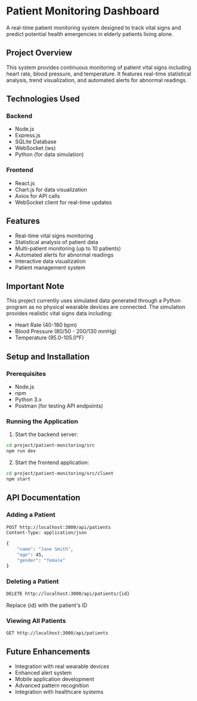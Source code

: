 # Patient Monitoring Dashboard

A real-time patient monitoring system designed to track vital signs and predict potential health emergencies in elderly patients living alone.

## Project Overview

This system provides continuous monitoring of patient vital signs including heart rate, blood pressure, and temperature. It features real-time statistical analysis, trend visualization, and automated alerts for abnormal readings.

## Technologies Used

### Backend
- Node.js
- Express.js
- SQLite Database
- WebSocket (ws)
- Python (for data simulation)

### Frontend
- React.js
- Chart.js for data visualization
- Axios for API calls
- WebSocket client for real-time updates

## Features

- Real-time vital signs monitoring
- Statistical analysis of patient data
- Multi-patient monitoring (up to 10 patients)
- Automated alerts for abnormal readings
- Interactive data visualization
- Patient management system

## Important Note

This project currently uses simulated data generated through a Python program as no physical wearable devices are connected. The simulation provides realistic vital signs data including:
- Heart Rate (40-180 bpm)
- Blood Pressure (80/50 - 200/130 mmHg)
- Temperature (95.0-105.0°F)

## Setup and Installation

### Prerequisites
- Node.js
- npm
- Python 3.x
- Postman (for testing API endpoints)

### Running the Application

1. Start the backend server:
```bash
cd project/patient-monitoring/src
npm run dev
```

2. Start the frontend application:
```bash
cd project/patient-monitoring/src/client
npm start
```

## API Documentation

### Adding a Patient
```bash
POST http://localhost:3000/api/patients
Content-Type: application/json

{
    "name": "Jane Smith",
    "age": 45,
    "gender": "female"
}
```

### Deleting a Patient
```bash
DELETE http://localhost:3000/api/patients/{id}
```
Replace {id} with the patient's ID

### Viewing All Patients
```bash
GET http://localhost:3000/api/patients
```

## Future Enhancements
- Integration with real wearable devices
- Enhanced alert system
- Mobile application development
- Advanced pattern recognition
- Integration with healthcare systems

